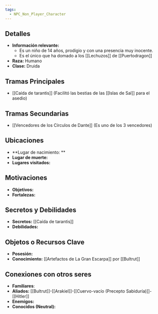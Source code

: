 ```yaml
---
tags:
  - NPC_Non_Player_Character
---
```

## Detalles
- **Información relevante:** 
	- Es un niño de 14 años, prodigio y con una presencia muy inocente.
	- Es el único que ha domado a los [[Lechuzos]] de [[Puertodragon]]
- **Raza:** Humano
- **Clase:** Druida

## Tramas Principales
- [[Caída de tarantis]] (Facilitó las bestias de las [[Islas de Sal]] para el asedio)

## Tramas Secundarias
- [[Vencedores de los Círculos de Dante]] (Es uno de los 3 vencedores)

## Ubicaciones
- **Lugar de nacimiento: **
- **Lugar de muerte:**
- **Lugares visitados:**

## Motivaciones
- **Objetivos:**
- **Fortalezas:**

## Secretos y Debilidades 
- **Secretos:** [[Caída de tarantis]]
- **Debilidades:**

## Objetos o Recursos Clave
- **Posesión:**
- **Conocimiento:** [[Artefactos de La Gran Escarpa]] por [[Bultrut]]

## Conexiones con otros seres
- **Familiares**:
- **Aliados:** [[Bultrut]]-[[Arakiel]]-[[Cuervo-vacío (Precepto Sabiduría)]]-[[Hitler]]
- **Enemigos:**
- **Conocidos (Neutral):**